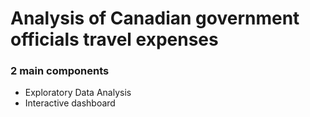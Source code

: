 # Analysis of Canadian government officials travel expenses

### 2 main components
* Exploratory Data Analysis
* Interactive dashboard
